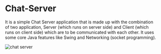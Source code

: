 # Chat-Server
It is a simple Chat Server application that is made up with the combination of two application, Server (which runs on server side) and Client (which runs on client side) which are to be communicated with each other.
It uses some core Java features like Swing and Networking (socket programming).


![chat server](https://user-images.githubusercontent.com/61617780/114541585-8cf5f200-9c74-11eb-8e65-ea62e8dc1db3.jpeg)
